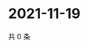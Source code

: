 # 2021-11-19

共 0 条

<!-- BEGIN WEIBO -->
<!-- 最后更新时间 Fri Nov 19 2021 09:57:27 GMT+0800 (China Standard Time) -->

<!-- END WEIBO -->
